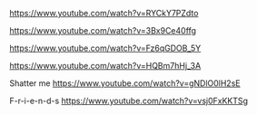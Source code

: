 https://www.youtube.com/watch?v=RYCkY7PZdto

https://www.youtube.com/watch?v=3Bx9Ce40ffg

https://www.youtube.com/watch?v=Fz6qGDOB_5Y

https://www.youtube.com/watch?v=HQBm7hHj_3A

Shatter me 
https://www.youtube.com/watch?v=gNDlO0lH2sE

F-r-i-e-n-d-s
https://www.youtube.com/watch?v=vsj0FxKKTSg
